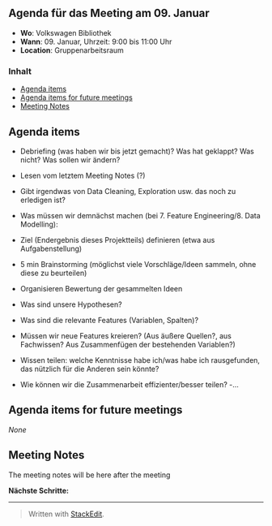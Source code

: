 ## Agenda für das Meeting am 09. Januar
- **Wo**: Volkswagen Bibliothek
- **Wann**: 09. Januar, Uhrzeit: 9:00 bis 11:00 Uhr 
- **Location**: Gruppenarbeitsraum
### Inhalt

* [Agenda items](#agenda-items)
* [Agenda items for future meetings](#agenda-items-for-future-meetings)
* [Meeting Notes](#meeting-notes)

## Agenda items

- Debriefing (was haben wir bis jetzt gemacht)? Was hat geklappt? Was nicht? Was sollen wir ändern?

- Lesen vom letztem Meeting Notes (?)

- Gibt irgendwas von Data Cleaning, Exploration usw. das noch zu erledigen ist?

- Was müssen wir demnächst machen (bei 7. Feature Engineering/8. Data Modelling): 
- Ziel (Endergebnis dieses Projektteils) definieren (etwa aus Aufgabenstellung)

- 5 min Brainstorming (möglichst viele Vorschläge/Ideen sammeln, ohne diese zu beurteilen)
- Organisieren  Bewertung der gesammelten Ideen

- Was sind unsere Hypothesen?

- Was sind die relevante Features (Variablen, Spalten)?
- Müssen wir neue Features kreieren? (Aus äußere Quellen?, aus Fachwissen? Aus Zusammenfügen der bestehenden Variablen?)

- Wissen teilen: welche Kenntnisse habe ich/was habe ich rausgefunden, das nützlich für die Anderen sein könnte?

- Wie können wir die Zusammenarbeit effizienter/besser teilen?
-...

## Agenda items for future meetings

*None*

## Meeting Notes

The meeting notes will be here after the meeting

**Nächste Schritte:**


---
> Written with [StackEdit](https://stackedit.io/).
<!--stackedit_data:
eyJoaXN0b3J5IjpbNzc5NTg4MjIxLC03NjgxMDY5NDFdfQ==
-->
